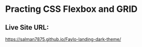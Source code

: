 # Practing CSS Flexbox and GRID

## Live Site URL:
https://salman7875.github.io/Faylo-landing-dark-theme/
